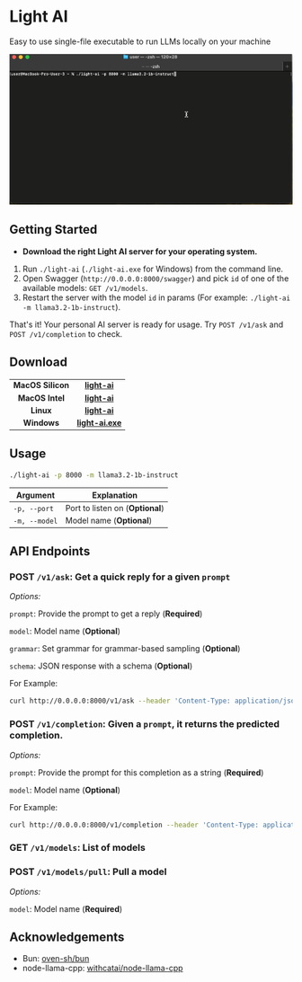 Light AI
========
Easy to use single-file executable to run LLMs locally on your machine

![Demo](demo.gif)

## Getting Started

- **Download the right Light AI server for your operating system.**

1. Run `./light-ai` (`./light-ai.exe` for Windows) from the command line.
2. Open Swagger (`http://0.0.0.0:8000/swagger`) and pick `id` of one of the available models: `GET /v1/models`.
3. Restart the server with the model `id` in params (For example: `./light-ai -m llama3.2-1b-instruct`).

That's it! Your personal AI server is ready for usage. Try `POST /v1/ask` and `POST /v1/completion` to check.

## Download

<table>
  <tr style="text-align:center">
    <td style="text-align:center"><b>MacOS Silicon</b></td>
    <td style="text-align:center">
      <a href='https://github.com/explicit-logic/light-ai/raw/refs/heads/main/resources/bin/mac-silicon/light-ai'>
        <b>light-ai</b>
      </a>
    </td>
  </tr>
  <tr style="text-align:center">
    <td style="text-align:center"><b>MacOS Intel</b></td>
    <td style="text-align:center">
      <a href='https://github.com/explicit-logic/light-ai/raw/refs/heads/main/resources/bin/mac-intel/light-ai'>
        <b>light-ai</b>
      </a>
    </td>
  </tr>
  <tr style="text-align:center">
    <td style="text-align:center"><b>Linux</b></td>
    <td style="text-align:center">
      <a href='https://github.com/explicit-logic/light-ai/raw/refs/heads/main/resources/bin/linux/light-ai'>
        <b>light-ai</b>
      </a>
    </td>
  </tr>
   <tr style="text-align:center">
    <td style="text-align:center"><b>Windows</b></td>
    <td style="text-align:center">
      <a href='https://github.com/explicit-logic/light-ai/raw/refs/heads/main/resources/bin/win/light-ai.exe'>
        <b>light-ai.exe</b>
      </a>
    </td>
  </tr>
</table>

## Usage

```sh
./light-ai -p 8000 -m llama3.2-1b-instruct
```

| Argument | Explanation |
| -------- | ----------- |
| `-p, --port` | Port to listen on (__Optional__) |
| `-m, --model` | Model name (__Optional__) |

## API Endpoints

### POST `/v1/ask`: Get a quick reply for a given `prompt`

*Options:*

`prompt`: Provide the prompt to get a reply (__Required__)

`model`: Model name (__Optional__)

`grammar`: Set grammar for grammar-based sampling (__Optional__)

`schema`: JSON response with a schema (__Optional__)


For Example:

```sh
curl http://0.0.0.0:8000/v1/ask --header 'Content-Type: application/json' --data '{"prompt": "Is an apple more expensive than a banana?"}'
```

### POST `/v1/completion`: Given a `prompt`, it returns the predicted completion.

*Options:*

`prompt`: Provide the prompt for this completion as a string (__Required__)

`model`: Model name (__Optional__)

For Example:

```sh
curl http://0.0.0.0:8000/v1/completion --header 'Content-Type: application/json' --data '{"prompt": "Here is a list of sweet fruits:"}'
```

### GET `/v1/models`: List of models

### POST `/v1/models/pull`: Pull a model

*Options:*

`model`: Model name (__Required__)

## Acknowledgements
* Bun: [oven-sh/bun](https://github.com/oven-sh/bun)
* node-llama-cpp: [withcatai/node-llama-cpp](https://github.com/withcatai/node-llama-cpp)
